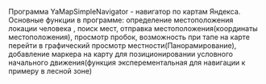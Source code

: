 Программа YaMapSimpleNavigator - навигатор по картам Яндекса. Основные функции в программе: определение местоположения локации человека , поиск мест, отправка местоположения(координаты местоположения), просмотр пробок, возможность при тапе на карте перейти в графический просмотр местности(Панорамирование), добавление маркера на карту для позиционировании условного начального движения(функция эксперементальная для навигации к примеру в лесной зоне)
